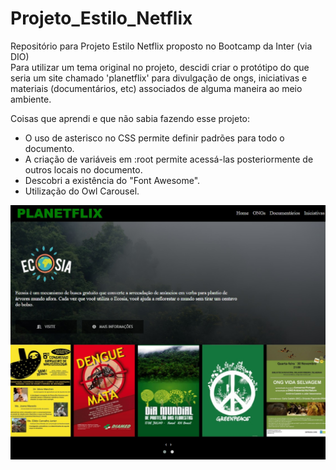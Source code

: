 # Projeto_Estilo_Netflix
Repositório para Projeto Estilo Netflix proposto no Bootcamp da Inter (via DIO)  
Para utilizar um tema original no projeto, descidi criar o protótipo do que seria um site chamado 'planetflix' para divulgação de ongs, iniciativas e materiais (documentários, etc) associados de alguma maneira ao meio ambiente.

Coisas que aprendi e que não sabia fazendo esse projeto: 

- O uso de asterisco no CSS permite definir padrões para todo o documento.
- A criação de variáveis em :root permite acessá-las posteriormente de outros locais no documento.
- Descobri a existência do "Font Awesome".
- Utilização do Owl Carousel.

![Imagem da Página](assets/img/ScreenShot.jpg "ScreenShot")